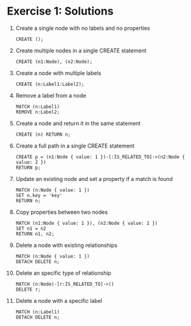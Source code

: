 # Exercise 1: Solutions

1. Create a single node with no labels and no properties
    ```Cypher
    CREATE ();
    ```
1. Create multiple nodes in a single CREATE statement
    ```Cypher
    CREATE (n1:Node), (n2:Node);
    ```
1. Create a node with multiple labels
    ```Cypher
    CREATE (n:Label1:Label2);
    ```
1. Remove a label from a node
    ```Cypher
    MATCH (n:Label1)
    REMOVE n:Label2;
    ```
1. Create a node and return it in the same statement
    ```Cypher
    CREATE (n) RETURN n;
    ```
1. Create a full path in a single CREATE statement
    ```Cypher
    CREATE p = (n1:Node { value: 1 })-[:IS_RELATED_TO]->(n2:Node { value: 2 })
    RETURN p;
    ```
1. Update an existing node and set a property if a match is found
    ```Cypher
    MATCH (n:Node { value: 1 })
    SET n.key = 'key'
    RETURN n;
    ```
1. Copy properties between two nodes
    ```Cypher
    MATCH (n1:Node { value: 1 }), (n2:Node { value: 2 })
    SET n1 = n2
    RETURN n1, n2;
    ```
1. Delete a node with existing relationships
    ```Cypher
    MATCH (n:Node { value: 1 })
    DETACH DELETE n;
    ```
1. Delete an specific type of relationship
    ```Cypher
    MATCH (n:Node)-[r:IS_RELATED_TO]->()
    DELETE r;
    ```
1. Delete a node with a specific label
    ```Cypher
    MATCH (n:Label1)
    DETACH DELETE n;
    ```
